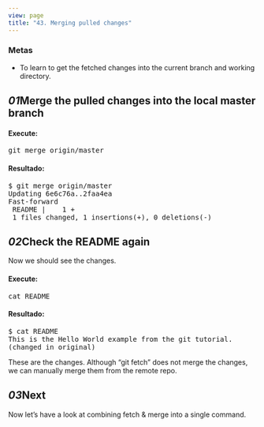 ```yaml
---
view: page
title: "43. Merging pulled changes"
---
```


<h3>Metas</h3>

<ul><li>To learn to get the fetched changes into the current branch and working directory.</li></ul>

<h2><em>01</em>Merge the pulled changes into the local master branch</h2>

<h4 class="h4-pre">Execute:</h4>

<pre class="instructions">git merge origin/master</pre>

<h4 class="h4-pre">Resultado:</h4>

<pre class="sample">$ git merge origin/master
Updating 6e6c76a..2faa4ea
Fast-forward
 README |    1 +
 1 files changed, 1 insertions(+), 0 deletions(-)</pre>

<h2><em>02</em>Check the <span class="caps">README</span> again</h2>

<p>Now we should see the changes.</p>

<h4 class="h4-pre">Execute:</h4>

<pre class="instructions">cat README</pre>

<h4 class="h4-pre">Resultado:</h4>

<pre class="sample">$ cat README
This is the Hello World example from the git tutorial.
(changed in original)</pre>

<p>These are the changes.  Although &#8220;git fetch&#8221; does not merge the changes, we can manually merge them from the remote repo.</p>

<h2><em>03</em>Next</h2>
<p>Now let&#8217;s have a look at combining fetch &amp; merge into a single command.</p>
